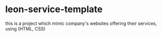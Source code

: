 # leon-service-template
this is a project which mimic company's websites offering their services, using (HTML, CSS)
